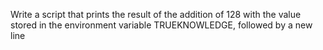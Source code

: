 Write a script that prints the result of the addition of 128 with the value stored in the environment variable TRUEKNOWLEDGE, followed by a new line